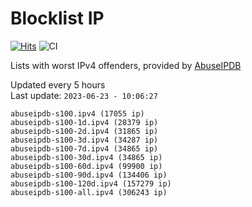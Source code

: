 # Blocklist IP

[![Hits](https://hits.seeyoufarm.com/api/count/incr/badge.svg?url=https%3A%2F%2Fgithub.com%2Fborestad%2Fblocklist-ip%2F&count_bg=%2379C83D&title_bg=%23555555&icon=&icon_color=%23E7E7E7&title=hits&edge_flat=false)](https://hits.seeyoufarm.com)  ![CI](https://img.shields.io/github/workflow/status/borestad/blocklist-ip/CI?style=flat-square)

Lists with worst IPv4 offenders, provided by [AbuseIPDB](https://www.abuseipdb.com/)

<!-- FOOTER-PLACEHOLDER -->
Updated every 5 hours<br>
Last update: `2023-06-23 - 10:06:27`
```
abuseipdb-s100.ipv4 (17055 ip)
abuseipdb-s100-1d.ipv4 (28379 ip)
abuseipdb-s100-2d.ipv4 (31865 ip)
abuseipdb-s100-3d.ipv4 (34287 ip)
abuseipdb-s100-7d.ipv4 (34865 ip)
abuseipdb-s100-30d.ipv4 (34865 ip)
abuseipdb-s100-60d.ipv4 (99900 ip)
abuseipdb-s100-90d.ipv4 (134406 ip)
abuseipdb-s100-120d.ipv4 (157279 ip)
abuseipdb-s100-all.ipv4 (306243 ip)
```
